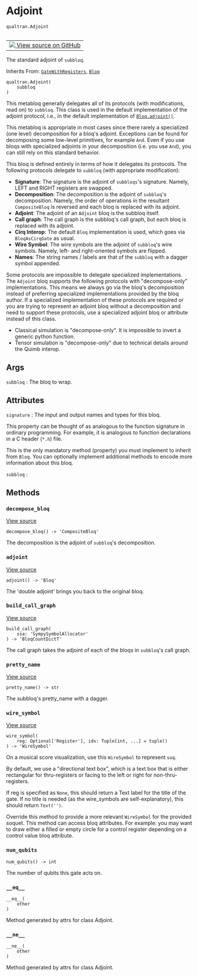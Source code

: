 # Adjoint
`qualtran.Adjoint`


<table class="tfo-notebook-buttons tfo-api nocontent" align="left">
<td>
  <a target="_blank" href="https://github.com/quantumlib/Qualtran/blob/main/qualtran/_infra/adjoint.py#L88-L205">
    <img src="https://www.tensorflow.org/images/GitHub-Mark-32px.png" />
    View source on GitHub
  </a>
</td>
</table>



The standard adjoint of `subbloq`.

Inherits From: [`GateWithRegisters`](../qualtran/GateWithRegisters.md), [`Bloq`](../qualtran/Bloq.md)

<pre class="devsite-click-to-copy prettyprint lang-py tfo-signature-link">
<code>qualtran.Adjoint(
    subbloq
)
</code></pre>



<!-- Placeholder for "Used in" -->

This metabloq generally delegates all of its protocols (with modifications, read on) to
`subbloq`. This class is used in the default implementation of the adjoint protocol, i.e.,
in the default implementation of <a href="../qualtran/Bloq.html#adjoint"><code>Bloq.adjoint()</code></a>.

This metabloq is appropriate in most cases since there rarely a specialized
(one level) decomposition for a bloq's adjoint. Exceptions can be found for decomposing
some low-level primitives, for example `And`. Even if you use bloqs with specialized
adjoints in your decomposition (i.e. you use `And`), you can still rely on this standard
behavior.

This bloq is defined entirely in terms of how it delegates its protocols. The following
protocols delegate to `subbloq` (with appropriate modification):

 - **Signature**: The signature is the adjoint of `subbloqs`'s signature. Namely, LEFT
   and RIGHT registers are swapped.
 - **Decomposition**: The decomposition is the adjoint of `subbloq`'s decomposition. Namely,
   the order of operations in the resultant `CompositeBloq` is reversed and each bloq is
   replaced with its adjoint.
 - **Adjoint**: The adjoint of an `Adjoint` bloq is the subbloq itself.
 - **Call graph**: The call graph is the subbloq's call graph, but each bloq is replaced
   with its adjoint.
 - **Cirq Interop**: The default `Bloq` implementation is used, which goes via `BloqAsCirqGate`
   as usual.
 - **Wire Symbol**: The wire symbols are the adjoint of `subbloq`'s wire symbols. Namely,
   left- and right-oriented symbols are flipped.
 - **Names**: The string names / labels are that of the `subbloq` with a dagger symbol appended.

Some protocols are impossible to delegate specialized implementations. The `Adjoint` bloq
supports the following protocols with "decompose-only" implementations. This means we always
go via the bloq's decomposition instead of preferring specialized implementations provided by
the bloq author. If a specialized implementation of these protocols are required or you
are trying to represent an adjoint bloq without a decomposition and need to support these
protocols, use a specialized adjoint bloq or attribute instead of this class.

 - Classical simulation is "decompose-only". It is impossible to invert a generic python
   function.
 - Tensor simulation is "decompose-only" due to technical details around the Quimb interop.

<h2 class="add-link">Args</h2>

`subbloq`<a id="subbloq"></a>
: The bloq to wrap.






<h2 class="add-link">Attributes</h2>

`signature`<a id="signature"></a>
: The input and output names and types for this bloq.
  
  This property can be thought of as analogous to the function signature in ordinary
  programming. For example, it is analogous to function declarations in a
  C header (`*.h`) file.
  
  This is the only mandatory method (property) you must implement to inherit from
  `Bloq`. You can optionally implement additional methods to encode more information
  about this bloq.

`subbloq`<a id="subbloq"></a>
: &nbsp;




## Methods

<h3 id="decompose_bloq"><code>decompose_bloq</code></h3>

<a target="_blank" class="external" href="https://github.com/quantumlib/Qualtran/blob/main/qualtran/_infra/adjoint.py#L141-L143">View source</a>

<pre class="devsite-click-to-copy prettyprint lang-py tfo-signature-link">
<code>decompose_bloq() -> 'CompositeBloq'
</code></pre>

The decomposition is the adjoint of `subbloq`'s decomposition.


<h3 id="adjoint"><code>adjoint</code></h3>

<a target="_blank" class="external" href="https://github.com/quantumlib/Qualtran/blob/main/qualtran/_infra/adjoint.py#L154-L156">View source</a>

<pre class="devsite-click-to-copy prettyprint lang-py tfo-signature-link">
<code>adjoint() -> 'Bloq'
</code></pre>

The 'double adjoint' brings you back to the original bloq.


<h3 id="build_call_graph"><code>build_call_graph</code></h3>

<a target="_blank" class="external" href="https://github.com/quantumlib/Qualtran/blob/main/qualtran/_infra/adjoint.py#L158-L168">View source</a>

<pre class="devsite-click-to-copy prettyprint lang-py tfo-signature-link">
<code>build_call_graph(
    ssa: 'SympySymbolAllocator'
) -> 'BloqCountDictT'
</code></pre>

The call graph takes the adjoint of each of the bloqs in `subbloq`'s call graph.


<h3 id="pretty_name"><code>pretty_name</code></h3>

<a target="_blank" class="external" href="https://github.com/quantumlib/Qualtran/blob/main/qualtran/_infra/adjoint.py#L170-L172">View source</a>

<pre class="devsite-click-to-copy prettyprint lang-py tfo-signature-link">
<code>pretty_name() -> str
</code></pre>

The subbloq's pretty_name with a dagger.


<h3 id="wire_symbol"><code>wire_symbol</code></h3>

<a target="_blank" class="external" href="https://github.com/quantumlib/Qualtran/blob/main/qualtran/_infra/adjoint.py#L178-L187">View source</a>

<pre class="devsite-click-to-copy prettyprint lang-py tfo-signature-link">
<code>wire_symbol(
    reg: Optional['Register'], idx: Tuple[int, ...] = tuple()
) -> 'WireSymbol'
</code></pre>

On a musical score visualization, use this `WireSymbol` to represent `soq`.

By default, we use a "directional text box", which is a text box that is either
rectangular for thru-registers or facing to the left or right for non-thru-registers.

If reg is specified as `None`, this should return a Text label for the title of
the gate. If no title is needed (as the wire_symbols are self-explanatory),
this should return `Text('')`.

Override this method to provide a more relevant `WireSymbol` for the provided soquet.
This method can access bloq attributes. For example: you may want to draw either
a filled or empty circle for a control register depending on a control value bloq
attribute.

<h3 id="num_qubits"><code>num_qubits</code></h3>

<pre class="devsite-click-to-copy prettyprint lang-py tfo-signature-link">
<code>num_qubits() -> int
</code></pre>

The number of qubits this gate acts on.


<h3 id="__eq__"><code>__eq__</code></h3>

<pre class="devsite-click-to-copy prettyprint lang-py tfo-signature-link">
<code>__eq__(
    other
)
</code></pre>

Method generated by attrs for class Adjoint.


<h3 id="__ne__"><code>__ne__</code></h3>

<pre class="devsite-click-to-copy prettyprint lang-py tfo-signature-link">
<code>__ne__(
    other
)
</code></pre>

Method generated by attrs for class Adjoint.





